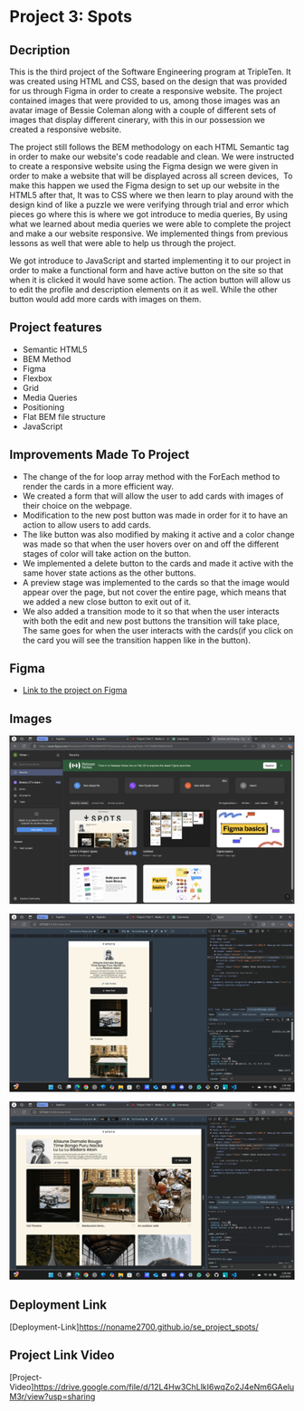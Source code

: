 # Project 3: Spots

## Decription

This is the third project of the Software Engineering program at TripleTen. It was created using HTML and CSS, based on the design that was provided for us through Figma in order to create a responsive website. The project contained images that were provided to us, among those images was an avatar image of Bessie Coleman along with a couple of different sets of images that display different cinerary, with this in our possession we created a responsive website.

The project still follows the BEM methodology on each HTML Semantic tag in order to make our website's code readable and clean. We were instructed to create a responsive website using the Figma design we were given in order to make a website that will be displayed across all screen devices,  To make this happen we used the Figma design to set up our website in the HTML5 after that, It was to CSS where we then learn to play around with the design kind of like a puzzle we were verifying through trial and error which pieces go where this is where we got introduce to media queries, By using what we learned about media queries we were able to complete the project and make a our website responsive. We implemented things from previous lessons as well that were able to help us through the project.

We got introduce to JavaScript and started implementing it to our project in order to make a functional form and have active button on the site so that when it is clicked it would have some action. The action button will allow us to edit the profile and description elements on it as well. While the other button would add more cards with images on them.

## Project features

- Semantic HTML5
- BEM Method
- Figma
- Flexbox
- Grid
- Media Queries
- Positioning
- Flat BEM file structure
- JavaScript

## Improvements Made To Project

- The change of the for loop array method with the ForEach method to render the cards in a more efficient way.
- We created a form that will allow the user to add cards with images of their choice on the webpage.
- Modification to the new post button was made in order for it to have an action to allow users to add cards.
- The like button was also modified by making it active and a color change was made so that when the user hovers over on and off the different stages of color will take action on the button.
- We implemented a delete button to the cards and made it active with the same hover state actions as the other buttons.
- A preview stage was implemented to the cards so that the image would appear over the page, but not cover the entire page, which means that we added a new close button to exit out of it.
- We also added a transition mode to it so that when the user interacts with both the edit and new post buttons the transition will take place, The same goes for when the user interacts with the cards(if you click on the card you will see the transition happen like in the button).

## Figma

- [Link to the project on Figma](https://www.figma.com/file/BBNm2bC3lj8QQMHlnqRsga/Sprint-3-Project-%E2%80%94-Spots?type=design&node-id=2%3A60&mode=design&t=afgNFybdorZO6cQo-1)

## Images

![alt text](image-1.png)

![alt text](image-8.png)

![alt text](image-9.png)

## Deployment Link

[Deployment-Link]https://noname2700.github.io/se_project_spots/

## Project Link Video

[Project-Video]https://drive.google.com/file/d/12L4Hw3ChLlkI6wqZo2J4eNm6GAeluM3r/view?usp=sharing
